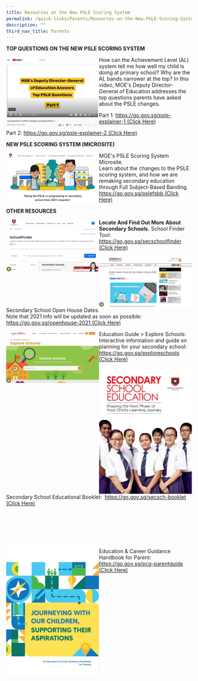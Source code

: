 ```yaml
---
title: Resources on the New PSLE Scoring System
permalink: /quick-links/Parents/Resources-on-the-New-PSLE-Scoring-System
description: ""
third_nav_title: Parents
---
```

**TOP QUESTIONS ON THE NEW PSLE SCORING SYSTEM**

<img src="/images/Top%20Question.jpg" 
     style="width:50%;float:left">

How can the Achievement Level (AL) system tell me how well my child is doing at primary school? Why are the AL bands narrower at the top? In this video, MOE's Deputy Director-General of Education addresses the top questions parents have asked about the PSLE changes.

Part 1: [https://go.gov.sg/psle-explainer-1 (Click Here)](https://go.gov.sg/psle-explainer-1)

Part 2: [https://go.gov.sg/psle-explainer-2 (Click Here)](https://go.gov.sg/psle-explainer-2)

**NEW PSLE SCORING SYSTEM (MICROSITE)**

<img src="/images/New%20PSLE%20Scoring%20System%20Microsite.jpg" 
     style="width:50%;float:left">
		 
MOE's PSLE Scoring System Microsite.  
Learn about the changes to the PSLE scoring system, and how we are remaking secondary education through Full Subject-Based Banding.  
[https://go.gov.sg/pslefsbb (Click Here)](https://go.gov.sg/pslefsbb)

**OTHER RESOURCES**

<img src="/images/SecSchoolFinder.jpg" 
     style="width:50%;float:left">
		 
**Locate And Find Out More About Secondary Schools.**
School Finder Tool:  
[https://go.gov.sg/secschoolfinder (Click Here)](https://www.moe.gov.sg/schoolfinder/?journey=Secondary%20school)

<img src="/images/Open%20House%202021.jpg" 
     style="width:50%;float:left">

Secondary School Open House Dates.  
Note that 2021 info will be updated as soon as possible:   
[https://go.gov.sg/openhouse-2021 (Click Here)](https://www.schoolbag.edu.sg/story/online-open-house-for-secondary-schools-2020)

<img src="/images/Explore%20Schools.jpg" 
     style="width:50%;float:left">

Education Guide > Explore Schools:   
Interactive information and guide on planning for your secondary school:  
[https://go.gov.sg/exploreschools (Click Here)](https://go.gov.sg/exploreschools)

<img src="/images/SecSchool%20Booklet.jpg" 
     style="width:50%;float:left">
		
	
Secondary School Educational Booklet: 
[https://go.gov.sg/secsch-booklet (Click Here)](https://go.gov.sg/secsch-booklet)

<br><br><br><br><br>
<img src="/images/ECG%20Parentguide.jpg" 
     style="width:50%;float:left">
		 
Education & Career Guidance Handbook for Parent: 
[https://go.gov.sg/ecg-parentguide (Click Here)](https://go.gov.sg/ecg-parentguide)